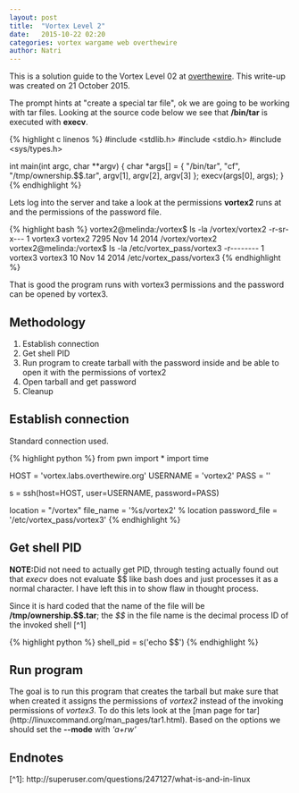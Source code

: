 ```yaml
---
layout: post
title:  "Vortex Level 2"
date:   2015-10-22 02:20
categories: vortex wargame web overthewire
author: Natri
---
```

This is a solution guide to the Vortex Level 02 at <a href="http://overthewire.org/wargames/vortex/vortex2.html">overthewire</a>. This write-up was created on 21 October 2015.

<!--break-->

The prompt hints at "create a special tar file", ok we are going to be working with tar files.  Looking at the source code below we see that <strong>/bin/tar</strong> is executed with <strong>execv</strong>.

{% highlight c linenos %}
#include <stdlib.h>
#include <stdio.h>
#include <sys/types.h>

int main(int argc, char **argv)
{
        char *args[] = { "/bin/tar", "cf", "/tmp/ownership.$$.tar", argv[1], argv[2], argv[3] };
        execv(args[0], args);
}
{% endhighlight %}

Lets log into the server and take a look at the permissions <strong>vortex2</strong> runs at and the permissions of the password file.

{% highlight bash %}
vortex2@melinda:/vortex$ ls -la /vortex/vortex2
-r-sr-x--- 1 vortex3 vortex2 7295 Nov 14  2014 /vortex/vortex2
vortex2@melinda:/vortex$ ls -la /etc/vortex_pass/vortex3
-r-------- 1 vortex3 vortex3 10 Nov 14  2014 /etc/vortex_pass/vortex3
{% endhighlight %}

That is good the program runs with vortex3 permissions and the password can be opened by vortex3.

<h2>Methodology</h2>

1. Establish connection
1. Get shell PID
2. Run program to create tarball with the password inside and be able to open it with the permissions of vortex2
3. Open tarball and get password
4. Cleanup

<h2>Establish connection</h2>
Standard connection used.

{% highlight python %}
from pwn import *
import time

HOST = 'vortex.labs.overthewire.org'
USERNAME = 'vortex2'
PASS = ''

s = ssh(host=HOST, user=USERNAME, password=PASS)

location = "/vortex"
file_name = '%s/vortex2' % location
password_file = '/etc/vortex_pass/vortex3'
{% endhighlight %}

<h2>Get shell PID</h2>
<strong>NOTE:</strong>Did not need to actually get PID, through testing actually found out that <em>execv</em> does not evaluate $$ like bash does and just processes it as a normal character.  I have left this in to show flaw in thought process.

Since it is hard coded that the name of the file will be <strong>/tmp/ownership.\$\$.tar</strong>; the <em>$$</em> in the file name is the decimal process ID of the invoked shell [^1]

{% highlight python %}
shell_pid = s('echo $$')
{% endhighlight %}

<h2>Run program</h2>
The goal is to run this program that creates the tarball but make sure that when created it assigns the permissions of <em>vortex2</em> instead of the invoking permissions of <em>vortex3</em>.  To do this lets look at the [man page for tar](http://linuxcommand.org/man_pages/tar1.html).  Based on the options we should set the <strong>--mode</strong> with <em>'a+rw'</em>

<h2>Endnotes</h2>
[^1]: http://superuser.com/questions/247127/what-is-and-in-linux
